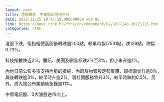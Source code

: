 ```yaml
---
layout: post
title: 港股轉跌　中資電訊股逆市升
date: 2022-11-25 10:42:18.000000000 +08:00
link: https://news.rthk.hk/rthk/ch/component/k2/1677148-20221125.htm
categories: rthk
---
```


港股下跌，恒指輕微高開後轉跌逾200點，較早時報17531點，跌129點，跌幅0.73%。

科技指數跌近2%，騰訊、美團及網易都跌2%至3%，但小米升逾1%。

內地日前公布多項支持內房的措施，內房及物管股走勢反覆，碧桂園曾升逾8%，其後轉跌逾3%，較早時升逾2%。碧桂園服務曾升3%，較早時跌約0.5%。另外，周大福公布業績後急挫逾11%。

中資電訊股、3大油股逆市向上。
